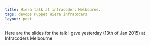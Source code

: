 ```yaml
---
title: Hiera talk at infracoders Melbourne.
tags: devops Puppet Hiera infracoders
layout: post
---
```


Here are the slides for the talk I gave yesterday (13th of Jan 2015) at Infracoders Melbourne

<script async class="speakerdeck-embed" data-id="9a0744907dbd01329d012a5201f0cbc1" data-ratio="1.33333333333333" src="//speakerdeck.com/assets/embed.js"></script>
